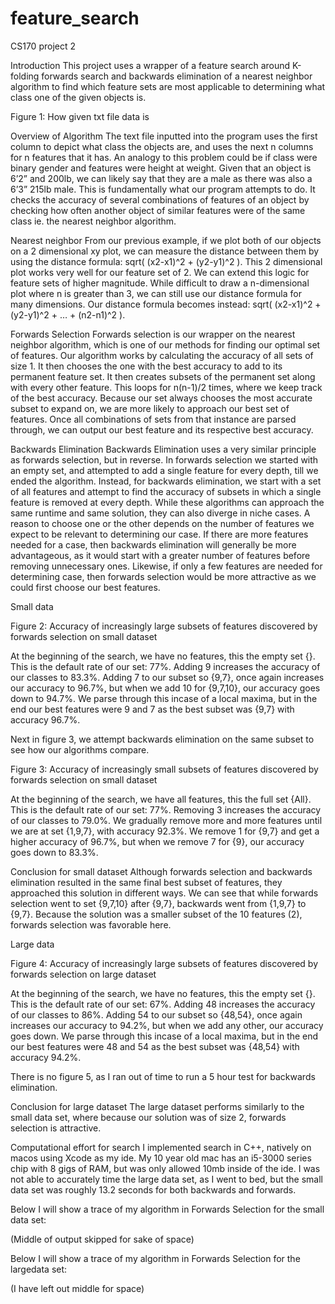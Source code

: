 # feature_search
CS170 project 2


Introduction
This project uses a wrapper of a feature search around K-folding forwards search and backwards elimination of a nearest neighbor algorithm to find which feature sets are most applicable to determining what class one of the given objects is.



Figure 1: How given txt file data is

Overview of Algorithm
The text file inputted into the program uses the first column to depict what class the objects are, and uses the next n columns for n features that it has. An analogy to this problem could be if class were binary gender and features were height at weight. Given that an object is 6’2” and 200lb, we can likely say that they are a male as there was also a 6’3” 215lb male. This is fundamentally what our program attempts to do. It checks the accuracy of several combinations of features of an object by checking how often another object of similar features were of the same class ie. the nearest neighbor algorithm.

Nearest neighbor
From our previous example, if we plot both of our objects on a 2 dimensional xy plot, we can measure the distance between them by using the distance formula: sqrt( (x2-x1)^2 + (y2-y1)^2 ).
This 2 dimensional plot works very well for our feature set of 2. We can extend this logic for feature sets of higher magnitude. While difficult to draw a n-dimensional plot where n is greater than 3, we can still use our distance formula for many dimensions. Our distance formula becomes instead: sqrt( (x2-x1)^2 + (y2-y1)^2 + … + (n2-n1)^2 ).

Forwards Selection
Forwards selection is our wrapper on the nearest neighbor algorithm, which is one of our methods for finding our optimal set of features. Our algorithm works by calculating the accuracy of all sets of size 1. It then chooses the one with the best accuracy to add to its permanent feature set. It then creates subsets of the permanent set along with every other feature. This loops for n(n-1)/2 times, where we keep track of the best accuracy. Because our set always chooses the most accurate subset to expand on, we are more likely to approach our best set of features. Once all combinations of sets from that instance are parsed through, we can output our best feature and its respective best accuracy. 

Backwards Elimination
Backwards Elimination uses a very similar principle as forwards selection, but in reverse. In forwards selection we started with an empty set, and attempted to add a single feature for every depth, till we ended the algorithm. Instead, for backwards elimination, we start with a set of all features and attempt to find the accuracy of subsets in which a single feature is removed at every depth. While these algorithms can approach the same runtime and same solution, they can also diverge in niche cases. A reason to choose one or the other depends on the number of features we expect to be relevant to determining our case. If there are more features needed for a case, then backwards elimination will generally be more advantageous, as it would start with a greater number of features before removing unnecessary ones. Likewise, if only a few features are needed for determining case, then forwards selection would be more attractive as we could first choose our best features.

Small data


Figure 2: Accuracy of increasingly large subsets of features discovered by forwards selection on small dataset


At the beginning of the search, we have no features, this the empty set {}. This is the default rate of our set: 77%. Adding 9 increases the accuracy of our classes to 83.3%. Adding 7 to our subset so {9,7}, once again increases our accuracy to 96.7%, but when we add 10 for {9,7,10}, our accuracy goes down to 94.7%. We parse through this incase of a local maxima, but in the end our best features were 9 and 7 as the best subset was {9,7} with accuracy 96.7%.




Next in figure 3, we attempt backwards elimination on the same subset to see how our algorithms compare.

Figure 3: Accuracy of increasingly small subsets of features discovered by forwards selection on small dataset


At the beginning of the search, we have all features, this the full set {All}. This is the default rate of our set: 77%. Removing 3 increases the accuracy of our classes to 79.0%. We gradually remove more and more features until we are at set {1,9,7}, with accuracy 92.3%. We remove 1 for {9,7} and get a higher accuracy of 96.7%, but when we remove 7 for {9}, our accuracy goes down to 83.3%. 

Conclusion for small dataset
Although forwards selection and backwards elimination resulted in the same final best subset of features, they approached this solution in different ways. We can see that while forwards selection went to set {9,7,10} after {9,7}, backwards went from {1,9,7} to {9,7}. Because the solution was a smaller subset of the 10 features (2), forwards selection was favorable here.

Large data


Figure 4: Accuracy of increasingly large subsets of features discovered by forwards selection on large dataset


At the beginning of the search, we have no features, this the empty set {}. This is the default rate of our set: 67%. Adding 48 increases the accuracy of our classes to 86%. Adding 54 to our subset so {48,54}, once again increases our accuracy to 94.2%, but when we add any other, our accuracy goes down. We parse through this incase of a local maxima, but in the end our best features were 48 and 54 as the best subset was {48,54} with accuracy 94.2%.




There is no figure 5, as I ran out of time to run a 5 hour test for backwards elimination.

Conclusion for large dataset
The large dataset performs similarly to the small data set, where because our solution was of size 2, forwards selection is attractive. 


Computational effort for search
I implemented search in C++, natively on macos using Xcode as my ide. My 10 year old mac has an i5-3000 series chip with 8 gigs of RAM, but was only allowed 10mb inside of the ide. I was not able to accurately time the large data set, as I went to bed, but the small data set was roughly 13.2 seconds for both backwards and forwards.






















Below I will show a trace of my algorithm in Forwards Selection for the small data set:

 
(Middle of output skipped for sake of space)
 







Below I will show a trace of my algorithm in Forwards Selection for the largedata set:


(I have left out middle for space)


